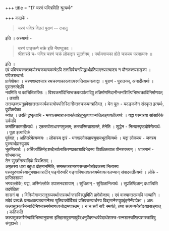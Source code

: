+++
title = "17 चरणं पवित्रमिति श्रुत्यर्थः"

+++
काठके - 
> चरणं पवित्रं विततं पुराणं -- दधातु

इति । अस्यार्थः - 
> चरणं प्राङ्कणे चक्रे इति नैघण्टुकाः ।  
श्रीशास्त्रे च-
> पवित्र चरणं चक्रं लोकद्वार सुदर्शनम् । पर्यायवाचका ह्येते चक्रस्य परमात्मनः ॥

इति ।  
एवं पवित्रचरणशब्दयोश्चक्रवाचकत्वेऽपि तत्तन्निर्वचनसिद्धार्थप्रतिपादनपरत्वादत्र न पौनरुक्त्यशङ्का । पवित्रशब्दार्थः  
प्रागेवोक्तः । चरणशब्दश्चात्र रथचरणाकारत्वात्परगतिसाधनत्वाद्वा । पुराणं - पुरातनम्, अनादीत्यर्थः । पुरातनत्वेऽपि  
नवमिति च काचिन्निरुक्तिः । विश्वकर्मादिभिश्चक्रवत्पर्वतादिषु तन्निर्माणमिदानीन्तनशिल्पिभिश्चक्रादिनिर्माणवत् । तत्रापि  
तत्तच्छक्त्यनुप्रवेशात्तत्तत्कार्यकरत्वोपपत्तिरिदानीन्तनचक्रयन्त्रादिवत् । येन पूतः - यदङ्कनेन संस्कृत इत्यर्थः, पूर्वोक्त्यैका  
र्थ्यात् । तरति दुष्कृतानि - भगवत्समाराधनानर्हताहेतुभूतपापान्यतिलङ्घयतीत्यर्थः । यद्वा परम्परया सांसारिकं सर्वमपि  
कर्मातिक्रामतीत्यर्थः । एतत्सर्वसाधारणमुक्तम्; तत्स्वस्मिन्नाशास्ते, तेनेति । शुद्धेन - नित्यास्पृष्टदोषेणेत्यर्थः । पूता इत्यादिकं  
पूर्ववत् । अतितरेमेत्यन्वयः । लोकस्य द्वारं - भगवल्लोकप्राप्त्युपायभूतमित्यर्थः । यद्वा लोकस्य - जनस्य पुरुषार्थप्रास्युपाय  
भूतमित्यर्थः । अर्चिर्ज्योतिर्महःशब्दैर्ज्वालाकिरणप्रकाशादिभेदस्य विवक्षितत्वान्न पौनरुक्त्यम् । भ्राजमानं - शोभमानम्;  
तेन सुदर्शनत्वादिकं विवक्षितम् ।  
अमृतस्य धारा बहुधा दोहमानमिति; समस्तजरामरणसन्तानोच्छेदकस्य नित्यस्य  
परमपुरुषार्थस्यानुभवप्रकारादीन् पङ्गोरुपरि गङ्गानिपातवत्स्वयमेवायत्नलभ्यान् संपादयतीत्यर्थः । लोके - प्राप्तिदशायां  
भगवल्लोके; यद्वा, अस्मिंल्लोके उपासनदशायाम् । सुधितान् - सुखितानित्यर्थः । सुप्रतिष्ठितान् दधात्विति तदपेक्षिता  
शासनं वा । विनियोगान्तरानुरूपमर्थान्तरमर्थान्तराविरुद्धमिति प्रागेवोक्तम् । एवं वाक्यान्तराण्यपि भाव्यानि ।  
तदेवं प्रत्यक्षैः प्रत्यक्षवत्पठ्यमानैश्च श्रुतिवाक्यैर्विशदं प्रतिपन्नस्यार्थस्य विद्यमानैरप्युपबृंहणैर्नैवापेक्षा । अतः कल्पसूत्रकारैर्मन्वादिभिश्चास्मर्यमाणत्वचोद्यमपास्तम् । न च सर्वं सर्वैः स्मर्यते, तथा सत्यन्यनैरपेक्ष्यप्रसङ्गात् । कतिकति  
कल्पसूत्रकारैर्मन्वादिभिश्चानुपात्ता इतिहासपुराणायुर्वेदधनुर्वेदगन्धर्ववेदार्थशास्त्र-रत्नशास्त्रशिल्पशास्त्रादिषु संगृह्यन्ते ।